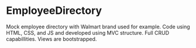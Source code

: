 # EmployeeDirectory




Mock employee directory with Walmart brand used for example. Code using HTML, CSS, and JS and developed using MVC structure. Full CRUD capabillities. Views are bootstrapped. 
